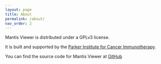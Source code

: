 ```yaml
---
layout: page
title: About
permalink: /about/
nav_order: 2
---
```


Mantis Viewer is distributed under a GPLv3 license.

It is built and supported by the [Parker Institute for Cancer Immunotherapy](https://www.parkerici.org).

You can find the source code for Mantis Viewer at [GitHub](https://github.com/ParkerICI/mantis-viewer)
